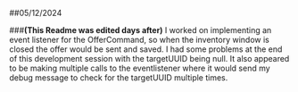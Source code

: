 ##05/12/2024

###**(This Readme was edited days after)**
I worked on implementing an event listener for the OfferCommand, so when the inventory window is closed the offer would be sent and saved.
I had some problems at the end of this development session with the targetUUID being null. 
It also appeared to be making multiple calls to the eventlistener where it would send my debug message to check for the targetUUID multiple times.
